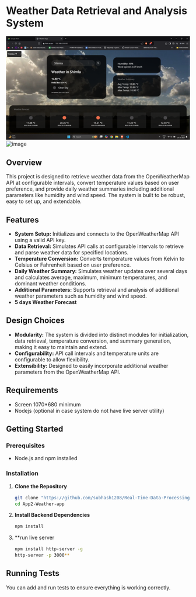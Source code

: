 # Weather Data Retrieval and Analysis System

<img width="960" alt="image" src="https://github.com/Pranay1005/Zeotap_Assigment2/blob/e7e7fff23e25b4a3a40b37e1f7f09e4abb8db36a/ScreenShots/Screenshot%20(201).png">

<img width="960" alt="image" src="https://github.com/Pranay1005/Zeotap_Assigment2/blob/e7e7fff23e25b4a3a40b37e1f7f09e4abb8db36a/ScreenShots/2.gif">




## Overview

This project is designed to retrieve weather data from the OpenWeatherMap API at configurable intervals, convert temperature values based on user preference, and provide daily weather summaries including additional parameters like humidity and wind speed. The system is built to be robust, easy to set up, and extendable.

## Features

- **System Setup:** Initializes and connects to the OpenWeatherMap API using a valid API key.
- **Data Retrieval:** Simulates API calls at configurable intervals to retrieve and parse weather data for specified locations.
- **Temperature Conversion:** Converts temperature values from Kelvin to Celsius or Fahrenheit based on user preference.
- **Daily Weather Summary:** Simulates weather updates over several days and calculates average, maximum, minimum temperatures, and dominant weather conditions.
- **Additional Parameters:** Supports retrieval and analysis of additional weather parameters such as humidity and wind speed.
- **5 days Weather Forecast** 

## Design Choices

- **Modularity:** The system is divided into distinct modules for initialization, data retrieval, temperature conversion, and summary generation, making it easy to maintain and extend.
- **Configurability:** API call intervals and temperature units are configurable to allow flexibility.
- **Extensibility:** Designed to easily incorporate additional weather parameters from the OpenWeatherMap API.

## Requirements
- Screen 1070*680 minimum
- Nodejs (optional in case system do not have live server utility)

## Getting Started

### Prerequisites

- Node.js and npm installed

### Installation

1. **Clone the Repository**
   ```bash
   git clone "https://github.com/subhash1208/Real-Time-Data-Processing-System-for-Weather.git"
   cd App2-Weather-app
   ```

2. **Install Backend Dependencies**

   ```bash
   npm install
   
   ```
   
3. **run live server

   ```bash
   npm install http-server -g
   http-server -p 3000**
   ```

## Running Tests

You can add and run tests to ensure everything is working correctly.

